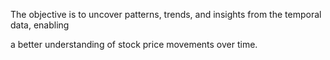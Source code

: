 The objective is to uncover patterns, trends, and insights from the temporal data, enabling 

a better understanding of stock price movements over time.
